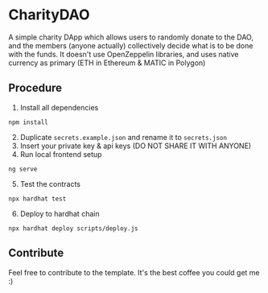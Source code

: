# CharityDAO

A simple charity DApp which allows users to randomly donate to the DAO, and the members (anyone actually) collectively decide what is to be done with the funds. It doesn't use OpenZeppelin libraries, and uses native currency as primary (ETH in Ethereum & MATIC in Polygon)

## Procedure

1. Install all dependencies

```
npm install 
```

2. Duplicate `secrets.example.json` and rename it to `secrets.json`
3. Insert your private key & api keys (DO NOT SHARE IT WITH ANYONE)
4. Run local frontend setup

```
ng serve
```

5. Test the contracts

```
npx hardhat test
```

6. Deploy to hardhat chain

```
npx hardhat deploy scripts/deploy.js
```

## Contribute
Feel free to contribute to the template. It's the best coffee you could get me :)

